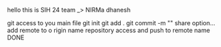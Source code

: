 hello this is SIH 24
team _> NIRMa
dhanesh


git access to you main file
git init
git add .
git commit -m "<msg>"
share option... add remote to o rigin name
repository access and push to remote name
DONE